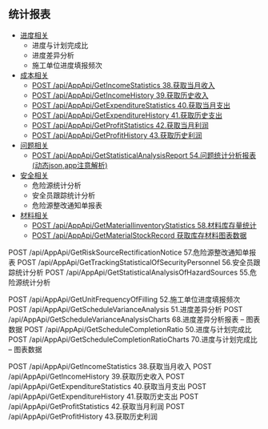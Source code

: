 ## 统计报表

* [进度相关](Progress/README.md)
    * 进度与计划完成比
    * 进度差异分析
    * 施工单位进度填报频次	
* [成本相关](Cost/README.md)
    * [POST /api/AppApi/GetIncomeStatistics 38.获取当月收入](Cost/GetIncomeStatistics.md)
    * [POST /api/AppApi/GetIncomeHistory 39.获取历史收入](Cost/GetIncomeHistory.md)
    * [POST /api/AppApi/GetExpenditureStatistics 40.获取当月支出](Cost/GetExpenditureStatistics.md)
    * [POST /api/AppApi/GetExpenditureHistory 41.获取历史支出](Cost/GetExpenditureHistory.md)
    * [POST /api/AppApi/GetProfitStatistics 42.获取当月利润](Cost/GetProfitStatistics.md)
    * [POST /api/AppApi/GetProfitHistory 43.获取历史利润](Cost/GetProfitHistory.md)
* [问题相关](Problem/README.md)
    * [POST /api/AppApi/GetStatisticalAnalysisReport 54.问题统计分析报表(动态json,app注意解析)](Problem/GetStatisticalAnalysisReport.md)
* [安全相关](Safework/README.md)
    * 危险源统计分析
    * 安全员跟踪统计分析
    * 危险源整改通知单报表
* [材料相关](Material/README.md)
    * [POST /api/AppApi/GetMaterialIinventoryStatistics 58.材料库存量统计](Material/GetMaterialIinventoryStatistics.md)
    * [POST /api/AppApi/GetMaterialStockRecord 获取库存材料图表数据](Material/GetMaterialStockRecord.md)







POST /api/AppApi/GetRiskSourceRectificationNotice 57.危险源整改通知单报表
POST /api/AppApi/GetTrackingStatisticalOfSecurityPersonnel 56.安全员跟踪统计分析
POST /api/AppApi/GetStatisticalAnalysisOfHazardSources 55.危险源统计分析

POST /api/AppApi/GetUnitFrequencyOfFilling 52.施工单位进度填报频次
POST /api/AppApi/GetScheduleVarianceAnalysis 51.进度差异分析
POST /api/AppApi/GetScheduleVarianceAnalysisCharts 68.进度差异分析报表 – 图表数据
POST /api/AppApi/GetScheduleCompletionRatio 50.进度与计划完成比
POST /api/AppApi/GetScheduleCompletionRatioCharts 70.进度与计划完成比 – 图表数据



POST /api/AppApi/GetIncomeStatistics 38.获取当月收入
POST /api/AppApi/GetIncomeHistory 39.获取历史收入
POST /api/AppApi/GetExpenditureStatistics 40.获取当月支出
POST /api/AppApi/GetExpenditureHistory 41.获取历史支出
POST /api/AppApi/GetProfitStatistics 42.获取当月利润
POST /api/AppApi/GetProfitHistory 43.获取历史利润

